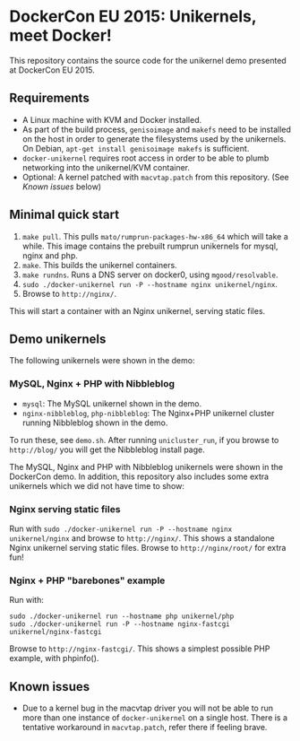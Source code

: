 # DockerCon EU 2015: Unikernels, meet Docker!

This repository contains the source code for the unikernel demo presented at
DockerCon EU 2015.

## Requirements

* A Linux machine with KVM and Docker installed.
* As part of the build process, `genisoimage` and `makefs` need to be installed
  on the host in order to generate the filesystems used by the unikernels. On
  Debian, `apt-get install genisoimage makefs` is sufficient.
* `docker-unikernel` requires root access in order to be able to plumb
  networking into the unikernel/KVM container.
* Optional: A kernel patched with `macvtap.patch` from this repository. (See
  _Known issues_ below)

## Minimal quick start

1. `make pull`. This pulls `mato/rumprun-packages-hw-x86_64` which will take a
   while. This image contains the prebuilt rumprun unikernels for mysql, nginx
   and php.
2. `make`. This builds the unikernel containers.
3. `make rundns`. Runs a DNS server on docker0, using `mgood/resolvable`.
4. `sudo ./docker-unikernel run -P --hostname nginx unikernel/nginx`.
5. Browse to `http://nginx/`.

This will start a container with an Nginx unikernel, serving static files.

## Demo unikernels

The following unikernels were shown in the demo:

### MySQL, Nginx + PHP with Nibbleblog

* `mysql`: The MySQL unikernel shown in the demo.
* `nginx-nibbleblog`, `php-nibbleblog`: The Nginx+PHP unikernel cluster running
  Nibbleblog shown in the demo.

To run these, see `demo.sh`. After running `unicluster_run`, if you browse to
`http://blog/` you will get the Nibbleblog install page.

The MySQL, Nginx and PHP with Nibbleblog unikernels were shown in the DockerCon
demo. In addition, this repository also includes some extra unikernels which we
did not have time to show:

### Nginx serving static files

Run with `sudo ./docker-unikernel run -P --hostname nginx unikernel/nginx` and
browse to `http://nginx/`. This shows a standalone Nginx unikernel serving
static files. Browse to `http://nginx/root/` for extra fun!

### Nginx + PHP "barebones" example

Run with:

````
sudo ./docker-unikernel run --hostname php unikernel/php
sudo ./docker-unikernel run -P --hostname nginx-fastcgi unikernel/nginx-fastcgi
````
Browse to `http://nginx-fastcgi/`. This shows a simplest possible PHP example,
with phpinfo().

## Known issues

* Due to a kernel bug in the macvtap driver you will not be able to run more
than one instance of `docker-unikernel` on a single host. There is a tentative
workaround in `macvtap.patch`, refer there if feeling brave.
